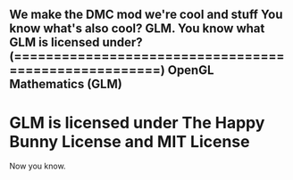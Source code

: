 
We make the DMC mod we're cool and stuff
You know what's also cool? GLM.
You know what GLM is licensed under?
(=====================================================)
OpenGL Mathematics (GLM)
--------------------------------------------------------------------------------
GLM is licensed under The Happy Bunny License and MIT License
================================================================================

Now you know.
